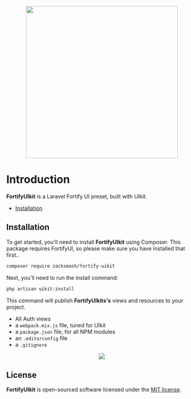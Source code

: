 <p align="center"><img width="400" src="https://github.com/zacksmash/fortify-uikit/blob/master/fortify-uikit-image.png"></p>

# Introduction

**FortifyUIkit** is a Laravel Fortify UI preset, built with UIkit.

- [Installation](#installation)

<a name="installation"></a>
## Installation

To get started, you'll need to install **FortifyUIkit** using Composer. This package requires FortifyUI, so please make sure you have installed that first..

```bash
composer require zacksmash/fortify-uikit
```

Next, you'll need to run the install command:

```bash
php artisan uikit:install
```

This command will publish **FortifyUIkits's** views and resources to your project.

- All Auth views
- a `webpack.mix.js` file, tuned for UIkit
- a `package.json` file, for all NPM modules
- an `.editorconfig` file
- a `.gitignore`

<p align="center"><img  src="https://github.com/zacksmash/fortify-uikit/blob/master/fortify-uikit-screenshot.png"></p>

## License

**FortifyUIkit** is open-sourced software licensed under the [MIT license](LICENSE.md).
